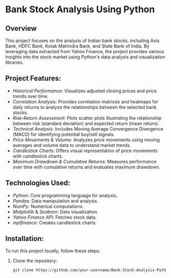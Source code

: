 
# Bank Stock Analysis Using Python

## Overview
This project focuses on the analysis of Indian bank stocks, including Axis Bank, HDFC Bank, Kotak Mahindra Bank, and State Bank of India. By leveraging data extracted from Yahoo Finance, the project provides various insights into the stock market using Python's data analysis and visualization libraries.

## Project Features:
- *Historical Performance*: Visualizes adjusted closing prices and price trends over time.
- *Correlation Analysis*: Provides correlation matrices and heatmaps for daily returns to analyze the relationships between the selected bank stocks.
- *Risk-Return Assessment*: Plots scatter plots illustrating the relationship between risk (standard deviation) and expected return (mean return).
- *Technical Analysis*: Includes Moving Average Convergence Divergence (MACD) for identifying potential buy/sell signals.
- *Price Movements & Volume*: Analyzes price movements using moving averages and volume data to understand market trends.
- *Candlestick Charts*: Offers visual representation of price movements with candlestick charts.
- *Maximum Drawdown & Cumulative Returns*: Measures performance over time with cumulative returns and evaluates maximum drawdown.
  
## Technologies Used:
- *Python*: Core programming language for analysis.
- *Pandas*: Data manipulation and analysis.
- *NumPy*: Numerical computations.
- *Matplotlib* & *Seaborn*: Data visualization.
- *Yahoo Finance API*: Fetches stock data.
- *mplfinance*: Creates candlestick charts.

## Installation:

To run this project locally, follow these steps:

1. Clone the repository:
   ```bash
   git clone https://github.com/your-username/Bank-Stock-Analysis-Python.git
